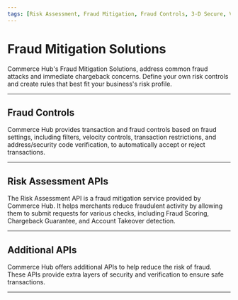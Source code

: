 ```yaml
---
tags: [Risk Assessment, Fraud Mitigation, Fraud Controls, 3-D Secure, Verification]
---
```

 
# Fraud Mitigation Solutions

Commerce Hub's Fraud Mitigation Solutions, address common fraud attacks and immediate chargeback concerns. Define your own risk controls and create rules that best fit your business's risk profile.

---

## Fraud Controls

Commerce Hub provides transaction and fraud controls based on fraud settings, including filters, velocity controls, transaction restrictions, and address/security code verification, to automatically accept or reject transactions.

<!-- type: row -->

<!-- type: card
title: Address and Security Code
description: The address and security code filters provide a merchant the ability to enable various transaction filters using the address and security code verification.
link: ?path=docs/Resources/Guides/Fraud/Fraud-Settings-AVS-CVV.md
-->

<!-- type: card
title: Positive/Negative Fraud Filters
description: Positive filters are used to configure a whitelist and allow the transaction to process based on specific criteria. Negative filters are used to configure a blacklist and block the transaction based on specific criteria.
link: ?path=docs/Resources/Guides/Fraud/Fraud-Settings-Filters.md
-->

<!-- type: card
title: Transaction Restrictions
description: The Transaction Restriction settings can be enabled for duplicate transaction detection. Restrictions are applied by transaction controls inside of Marketplace.
link: ?path=docs/Resources/Guides/Fraud/Fraud-Settings-Restrictions.md
-->

<!-- type: card
title: Velocity Settings
description: Velocity Settings determine which transactions Commerce Hub allows to proceed to authorization. 
link: ?path=docs/Resources/Guides/Fraud/Fraud-Settings-Velocity.md
-->

<!-- type: row-end -->

---

## Risk Assessment APIs

The Risk Assessment API is a fraud mitigation service provided by Commerce Hub. It helps merchants reduce fraudulent activity by allowing them to submit requests for various checks, including Fraud Scoring, Chargeback Guarantee, and Account Takeover detection.

<!-- type: row -->

<!-- type: card
title: Fraud Scoring
description: Enhance decision-making, detect fraudulent networks, and verify legitimate customers by evaluating transactions in real-time with machine learning-based scoring tailored to your business needs.
link: ?path=docs/Resources/Guides/Fraud/Fraud-Scoring.md
-->

<!-- type: card
title: Chargeback Guarantee
description: Mitigate financial risk and increase order approvals with our chargeback guarantee service. Ensure secure transactions and protect your business from fraudulent activities.
link: 
-->

<!-- type: card
title: Account Takeover (ATO)
description: Account Takeover Protection detects and prevents unauthorized access to customer accounts, safeguarding against stolen credentials, phishing, and security exploits.
link:
-->

<!-- type: row-end -->

---

## Additional APIs

Commerce Hub offers additional APIs to help reduce the risk of fraud. These APIs provide extra layers of security and verification to ensure safe transactions.

<!-- type: row -->

<!-- type: card
title: 3-D Secure
description: Commerce Hub supports 3-D Secure (3DS) transactions through a merchant’s 3DS service or Commerce Hub’s 3DS authentication service.
link: ?path=docs/Online-Mobile-Digital/3D-Secure/3DSecure.md
-->

<!-- type: card
title: Account Verification
description: Request account verification to confirm the validity of a customer’s account and verify AVS and CVV information with the card issuer.
link: ?path=docs/Resources/API-Documents/Payments_VAS/Information-Lookup.md
-->

<!-- type: card
title: hCaptcha
description: Enable Commerce Hub's hCaptcha solution to protect your online services from bots, abuse and spam.
link:
-->

<!-- type: row-end -->

---
